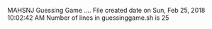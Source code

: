 MAHSNJ Guessing Game 
....
 File created date on Sun, Feb 25, 2018 10:02:42 AM
 Number of lines in guessinggame.sh is  25
